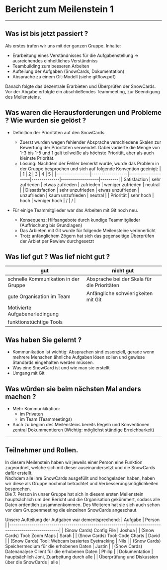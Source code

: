 # Bericht zum Meilenstein 1
---
## Was ist bis jetzt passiert ?
Als erstes trafen wir uns mit der ganzen Gruppe. 
Inhalte:    
- Erarbeitung eines Verständnisses für die Aufgabenstellung -> ausreichendes einheitliches Verständniss 
- Teambuilding zum besseren Arbeiten
- Aufteilung der Aufgaben (SnowCards, Dokumentation)
- Absprache zu einem Git-Modell (siehe gitflow.pdf)  

Danach folgte das dezentrale Erarbieten und Überprüfen der SnowCards. 
Vor der Abgabe erfolgte ein abschließendes Teammeeting, zur Beendigung des Meilensteins.  

## Was waren die Herausforderungen und Probleme ? Wie wurden sie gelöst ?
- Definition der Prioritäten auf den SnowCards
    - Zuerst wurden wegen fehlender Absprache verschiedene Skalen zur Bewertung der Prioritäten verwendet. Dabei variierte die Menge von 1-3 bis 1-5 und 1 galt teilweiße als höchste Priorität, aber als auch kleinste Priorität.
    - Lösung: Nachdem der Fehler bemerkt wurde, wurde das Problem in der Gruppe besprochen und sich auf folgende Konvention geeinigt:
        |                 |         1        |          2          |      3       |         4         |    5    |
        |-----------------|------------------|---------------------|--------------|-------------------|---------|
        | Satisfaction    | sehr zufrieden   | etwas zufrieden     | zufrieden    | weniger zufrieden | neutral |
        | Dissatisfaction | sehr unzufrieden | etwas unzufrieden   | unzufrieden  | kaum unzufrieden  | neutral |
        | Priorität       | sehr hoch        | hoch                | weniger hoch | /                 | /       |  

- Für einige Teammitglieder war das Arbeiten mit Git noch neu.
    - Konsequenz: Hilfsangebote durch kundige Teammitglieder (Auffrischung bis Grundlagen)
    - Das Arbieten mit Git wurde für folgende Meilensteine verinnerlicht
    - Trotz anfänglichem Zögern hat sich das gegenseitige Überprüfen der Arbiet per Rewiew durchgesetzt  

## Was lief gut ? Was lief nicht gut ?
| gut                                         | nicht gut                                   |
|---------------------------------------------|---------------------------------------------|
| schnelle Kommunikation in der Gruppe        | Absprache bei der Skala für die Prioritäten |
| gute Organisation im Team                   | Anfängliche schwierigkeiten mit Git         |
| Motivierte Aufgabenerledingung              |                                             | 
| funktionstüchtige Tools                     |                                             |   

## Was haben Sie gelernt ?
- Kommunikation ist wichtig: Absprachen sind essenziell, gerade wenn mehrere Menschen ähnliche Aufgaben lösen sollen und gewisse Standards eingehalten werden müssen.
- Was eine SnowCard ist und wie man sie erstellt
- Umgang mit Git  

## Was würden sie beim nächsten Mal anders machen ?
- Mehr Kommunkikation:
    - im Privaten
    - im Team (Teammeetings)
- Auch zu beginn des Meilensteins bereits Regeln und Konventionen zentral Dokummentieren (Wichtig: möglichst ständige Erreichbarkeit)  

---
## Teilnehmer und Rollen.
In diesem Meilenstein haben wir jeweils einer Person eine Funktion zugeordnet, welche sich mit dieser auseinandersetzt und die SnowCards dafür erstellt.  
Nachdem alle ihre SnowCards ausgefüllt und hochgeladen haben, haben wir diese als Gruppe nochmal betrachtet und Verbesserungsmöglichkeiten besprochen.  
Die 7. Person in unser Gruppe hat sich in diesem ersten Meilenstein hauptsächlich um den Bericht und die Organisation gekümmert, sodass alle Daten ordentlich zusammenkommen. Des Weiteren hat sie sich auch schon vor dem Gruppenmeeting die einzelnen SnowCards angeschaut.  

Unsere Aufteilung der Aufgaben war dementsprechend:
| Aufgabe                                                  | Person                                     |
|----------------------------------------------------------|--------------------------------------------|
| (Snow Cards) Config File                                 | Joshua                                     |
| (Snow Cards) Tool: Zoom Maps                             | Sarah                                      |
| (Snow Cards) Tool: Code Charts                           | David                                      |
| (Snow Cards) Tool: Webcam basiertes Eyetracking          | Nils                                       |
| (Snow Cards) Speichermedium für die erhobenen Daten      | Justin                                     |
| (Snow Cards) Datenanalyse Client für die erhobenen Daten | Philip                                     |
| Dokumentation                                            | hauptsächlich Joni, Zuarbeitung durch alle |
| Überprüfung und Diskussion über die SnowCards            | alle                                       |
